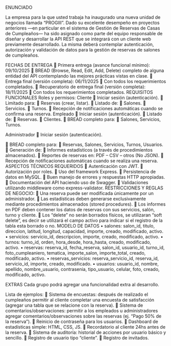 ENUNCIADO

La empresa para la que usted trabaja ha inaugurado una nueva unidad de negocios llamada “PROGIII”. Dado su excelente desempeño en proyectos anteriores —en particular en el sistema de Gestión de Reservas de Casas de Cumpleaños— ha sido asignado como parte del equipo responsable de diseñar y desarrollar la API REST que se integrará con un cliente web previamente desarrollado. La misma deberá contemplar autenticación, autorización y validación de datos para la gestión de reservas de salones de cumpleaños.

FECHAS DE ENTREGA
	Primera entrega (avance funcional mínimo): 09/10/2025
	BREAD (Browse, Read, Edit, Add, Delete) completo de alguna entidad del API contemplando las mejores prácticas vistas en clase.
	Entrega final (versión completa): 06/11/2025
	Con todos los requerimientos completados.
	Recuperatorio de entrega final (versión completa): 18/11/2025
	Con todos los requerimientos completados.
REQUISITOS FUNCIONALES
Roles y permisos:
Cliente
	Iniciar sesión (autenticación).
	Limitado para:
	Reservas (crear, listar).
	Listado de:
	Salones.
	Servicios.
	Turnos.
	Recepción de notificaciones automáticas cuando se confirma una reserva.
Empleado
	Iniciar sesión (autenticación).
	Listado de:
	Reservas.
	Clientes.
	BREAD completo para:
	Salones, Servicios, Turnos.

Administrador
	Iniciar sesión (autenticación).
 
	BREAD completo para:
	Reservas, Salones, Servicios, Turnos, Usuarios.
	Generación de:
	Informes estadísticos (a través de procedimientos almacenados).
	Reportes de reservas en: PDF – CSV – otros (No JSON).
	Recepción de notificaciones automáticas cuando se realiza una reserva.
ASPECTOS TÉCNICOS REQUERIDOS
	Autenticación con JWT.
	Autorización por roles.
	Uso del framework Express.
	Persistencia de datos en MySQL.
	Buen manejo de errores y respuestas HTTP apropiadas.
	Documentación del API haciendo uso de Swagger.
	Validaciones utilizando middleware como express-validator.
RESTRICCIONES Y REGLAS DE NEGOCIO:
	Una reserva puede ser modificada únicamente por un administrador.
	Las estadísticas deben generarse exclusivamente mediante procedimientos almacenados (stored procedures).
	Los informes en PDF deben contener los datos de reservas con sus servicios, salón, turno y cliente.
	Los “delete” no serán borrados físicos, se utilizaran “soft delete”, es decir se utilizará el campo activo para indicar si el registro de la tabla esta borrado o no.
MODELO DE DATOS
•	salones: salon_id, titulo, direccion, latitud, longitud, capacidad, importe, creado, modificado, activo.
•	servicios: servicio_id, descripcion, importe, creado, modificado, activo.
•	turnos: turno_id, orden, hora_desde, hora_hasta, creado, modificado, activo.
•	reservas: reserva_id, fecha_reserva, salon_id, usuario_id, turno_id, foto_cumpleaniero, tematica, importe_salon, importe_total, creado, modificado, activo.
•	reservas_servicios:	reserva_servicio_id,	reserva_id,	servicio_id,	importe,	creado, modificado.
•	usuarios: usuario_id, nombre, apellido, nombre_usuario, contrasenia, tipo_usuario, celular, foto, creado, modificado, activo.
 
EXTRAS
Cada grupo podrá agregar una funcionalidad extra al desarrollo.

Lista de ejemplos:
	Sistema de encuestas: después de realizado el cumpleaños permitir al cliente completar una encuesta de satisfacción (agregar una tabla que se relacione con la reserva).
	Sistema de comentarios/observaciones: permitir a los empleados u administradores agregar comentarios/observaciones sobre las reservas (ej. “Pago 50% de la reserva”).
	Reinicio de contraseña para los usuarios.
	Dashboard de estadísticas simple: HTML, CSS, JS.
	Recordatorio al cliente 24hs antes de la reserva.
	Sistema de auditoría: historial de acciones por usuario básico y sencillo.
	Registro de usuario tipo “cliente”.
	Registro de invitados.
